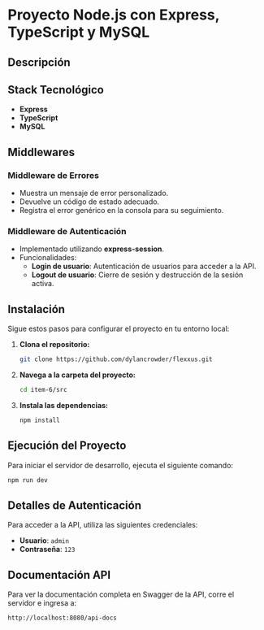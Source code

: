 
# Proyecto Node.js con Express, TypeScript y MySQL

## Descripción


## Stack Tecnológico

- **Express**
- **TypeScript**
- **MySQL**

## Middlewares

### Middleware de Errores
- Muestra un mensaje de error personalizado.
- Devuelve un código de estado adecuado.
- Registra el error genérico en la consola para su seguimiento.

### Middleware de Autenticación
- Implementado utilizando **express-session**.
- Funcionalidades:
  - **Login de usuario**: Autenticación de usuarios para acceder a la API.
  - **Logout de usuario**: Cierre de sesión y destrucción de la sesión activa.

## Instalación

Sigue estos pasos para configurar el proyecto en tu entorno local:

1. **Clona el repositorio:**
   ```bash
   git clone https://github.com/dylancrowder/flexxus.git
   ```

2. **Navega a la carpeta del proyecto:**
   ```bash
   cd item-6/src
   ```

3. **Instala las dependencias:**
   ```bash
   npm install
   ```

## Ejecución del Proyecto

Para iniciar el servidor de desarrollo, ejecuta el siguiente comando:

```bash
npm run dev
```

## Detalles de Autenticación

Para acceder a la API, utiliza las siguientes credenciales:

- **Usuario**: `admin`
- **Contraseña**: `123`


## Documentación API

Para ver la documentación completa en Swagger de la API, corre el servidor e ingresa a:

```
http://localhost:8080/api-docs
```
